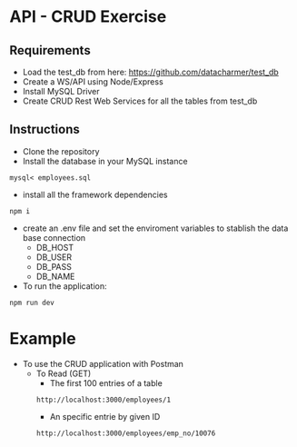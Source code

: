 # API - CRUD Exercise
## Requirements
- Load the test_db from here: https://github.com/datacharmer/test_db
- Create a WS/API using Node/Express
- Install MySQL Driver
- Create CRUD Rest Web Services for all the tables from test_db

## Instructions
- Clone the repository
- Install the database in your MySQL instance
```
mysql< employees.sql
```
- install all the framework dependencies
```
npm i 
```
- create an .env file and set the enviroment variables to stablish the data base connection
    - DB_HOST
    - DB_USER
    - DB_PASS
    - DB_NAME
- To run the application:
```
npm run dev
```
# Example
- To use the CRUD application with Postman
    - To Read (GET)
        - The first 100 entries of a table
        ```
        http://localhost:3000/employees/1
        ```
        - An specific entrie by given ID
        ```
        http://localhost:3000/employees/emp_no/10076
        ```